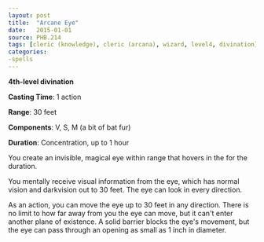 ```yaml
---
layout: post
title:  "Arcane Eye"
date:   2015-01-01
source: PHB.214
tags: [cleric (knowledge), cleric (arcana), wizard, level4, divination]
categories:
-spells
---
```


**4th-level divination**

**Casting Time**: 1 action

**Range**: 30 feet

**Components**: V, S, M (a bit of bat fur)

**Duration**: Concentration, up to 1 hour

You create an invisible, magical eye within range that hovers in the for the duration.

You mentally receive visual information from the eye, which has normal vision and darkvision out to 30 feet. The eye can look in every direction.

As an action, you can move the eye up to 30 feet in any direction. There is no limit to how far away from you the eye can move, but it can't enter another plane of existence. A solid barrier blocks the eye's movement, but the eye can pass through an opening as small as 1 inch in diameter.
